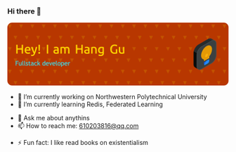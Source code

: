### Hi there 👋
![Header](./github-header-image.png)
- 🔭 I’m currently working on Northwestern Polytechnical University
- 🌱 I’m currently learning Redis, Federated Learning
<!-- - 👯 I’m looking to collaborate on software develope enge -->
<!-- - 🤔 I’m looking for help with ... --> 
- 💬 Ask me about anythins
- 📫 How to reach me: 610203816@qq.com
<!-- - 😄 Pronouns: ... -->
- ⚡ Fun fact: I like read books on existentialism
<!--
**guhang987/guhang987** is a ✨ _special_ ✨ repository because its `README.md` (this file) appears on your GitHub profile.

Here are some ideas to get you started:

- 🔭 I’m currently working on Northwestern Polytechnical University
- 🌱 I’m currently learning Redis, Federated Learning
- 👯 I’m looking to collaborate on ...
- 🤔 I’m looking for help with ...
- 💬 Ask me about ...
- 📫 How to reach me: 610203816@qq.com
- 😄 Pronouns: ...
- ⚡ Fun fact: I like read books on existentialism
-->

